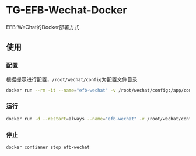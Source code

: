 # TG-EFB-Wechat-Docker

EFB-WeChat的Docker部署方式

## 使用

### 配置

根据提示进行配置，`/root/wechat/config`为配置文件目录

```bash
docker run --rm -it --name="efb-wechat" -v /root/wechat/config:/app/config xzsk2/efb-wechat-docker:latest efb-wizard
```

### 运行

```bash
docker run -d --restart=always --name="efb-wechat" -v /root/wechat/config:/app/config xzsk2/efb-wechat-docker:latest
```

### 停止

```bash
docker contianer stop efb-wechat
```
